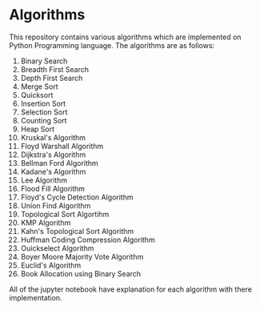# Algorithms
This repository contains various algorithms which are implemented on Python Programming language.
The algorithms are as follows: 
1. Binary Search
2. Breadth First Search
3. Depth First Search
4. Merge Sort
5. Quicksort
6. Insertion Sort
7. Selection Sort
8. Counting Sort
9. Heap Sort
10. Kruskal's Algorithm
11. Floyd Warshall Algorithm
12. Dijkstra's Algorithm
13. Bellman Ford Algorithm
14. Kadane's Algorithm
15. Lee Algorithm
16. Flood Fill Algorithm
17. Floyd's Cycle Detection Algorithm
18. Union Find Algorithm
19. Topological Sort Algortihm
20. KMP Algorithm
21. Kahn's Topological Sort Algorithm
22. Huffman Coding Compression Algorithm
23. Ouickselect Algorithm
24. Boyer Moore Majority Vote Algorithm
25. Euclid's Algorithm
26. Book Allocation using Binary Search

All of the jupyter notebook have explanation for each algorithm with there implementation.
